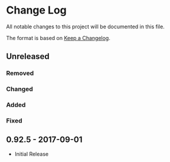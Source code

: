 # Change Log
All notable changes to this project will be documented in this file.

The format is based on [Keep a Changelog](http://keepachangelog.com/).

## Unreleased
### Removed

### Changed

### Added

### Fixed

## 0.92.5 - 2017-09-01
- Initial Release

